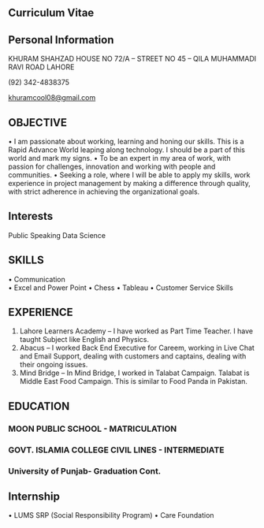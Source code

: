 ## Curriculum Vitae


## Personal Information

<p> KHURAM SHAHZAD
HOUSE NO 72/A – STREET NO 45 – QILA MUHAMMADI RAVI ROAD LAHORE

(92) 342-4838375

khuramcool08@gmail.com </p> 
## OBJECTIVE
•	I am passionate about working, learning and honing our skills. This is a Rapid Advance World leaping along technology. I should be a part of this world and mark my signs.
•	To be an expert in my area of work, with passion for challenges, innovation and working with people and communities.
•	 Seeking a role, where I will be able to apply my skills, work experience in project management by making a difference through quality, with strict adherence in achieving the organizational goals. 

## Interests
Public Speaking
Data Science

## SKILLS	                   
•	Communication                                                                  
•	Excel and Power Point
•	Chess 
•	Tableau
•	Customer Service Skills

## EXPERIENCE
1.	Lahore Learners Academy – I have worked as Part Time Teacher. I have taught Subject like English and Physics.
2.	Abacus – I worked Back End Executive for Careem, working in Live Chat and Email Support, dealing with customers and captains, dealing with their ongoing issues.
3.	Mind Bridge – In Mind Bridge, I worked in Talabat Campaign. Talabat is Middle East Food Campaign.  This is similar to Food Panda in Pakistan.

## EDUCATION
### MOON PUBLIC SCHOOL - MATRICULATION
### GOVT. ISLAMIA COLLEGE CIVIL LINES - INTERMEDIATE
### University of Punjab- Graduation Cont. 

## Internship
•	LUMS SRP (Social Responsibility Program)
•	Care Foundation 

